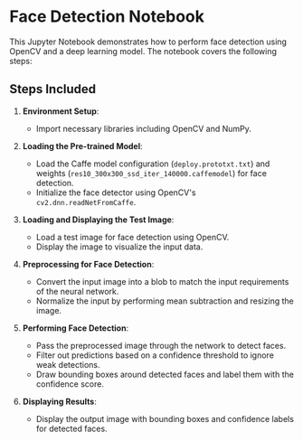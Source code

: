 # Face Detection Notebook

This Jupyter Notebook demonstrates how to perform face detection using OpenCV and a deep learning model. The notebook covers the following steps:

## Steps Included

1. **Environment Setup**:
   - Import necessary libraries including OpenCV and NumPy.

2. **Loading the Pre-trained Model**:
   - Load the Caffe model configuration (`deploy.prototxt.txt`) and weights (`res10_300x300_ssd_iter_140000.caffemodel`) for face detection.
   - Initialize the face detector using OpenCV's `cv2.dnn.readNetFromCaffe`.

3. **Loading and Displaying the Test Image**:
   - Load a test image for face detection using OpenCV.
   - Display the image to visualize the input data.

4. **Preprocessing for Face Detection**:
   - Convert the input image into a blob to match the input requirements of the neural network.
   - Normalize the input by performing mean subtraction and resizing the image.

5. **Performing Face Detection**:
   - Pass the preprocessed image through the network to detect faces.
   - Filter out predictions based on a confidence threshold to ignore weak detections.
   - Draw bounding boxes around detected faces and label them with the confidence score.

6. **Displaying Results**:
   - Display the output image with bounding boxes and confidence labels for detected faces.

